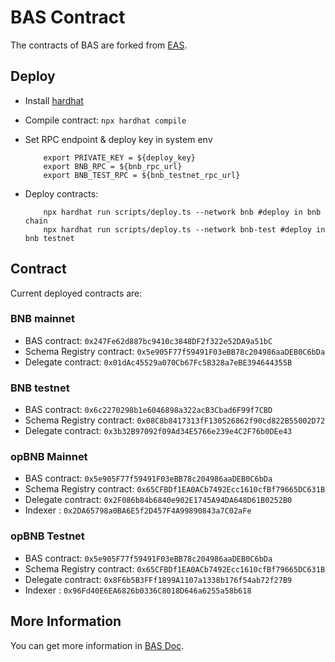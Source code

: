 # BAS Contract

The contracts of BAS are forked from [EAS](https://github.com/ethereum-attestation-service/eas-contracts).

## Deploy

- Install [hardhat](https://hardhat.org/tutorial/setting-up-the-environment)
- Compile contract: ``npx hardhat compile``
- Set RPC endpoint & deploy key in system env

    ```shell
        export PRIVATE_KEY = ${deploy_key}
        export BNB_RPC = ${bnb_rpc_url}
        export BNB_TEST_RPC = ${bnb_testnet_rpc_url}
    ```

- Deploy contracts:

    ```shell
        npx hardhat run scripts/deploy.ts --network bnb #deploy in bnb chain
        npx hardhat run scripts/deploy.ts --network bnb-test #deploy in bnb testnet
    ```

## Contract

Current deployed contracts are:

### BNB mainnet

- BAS contract: `0x247Fe62d887bc9410c3848DF2f322e52DA9a51bC`
- Schema Registry contract: `0x5e905F77f59491F03eBB78c204986aaDEB0C6bDa`
- Delegate contract: `0x01dAc45529a070Cb67Fc5B328a7eBE394644355B`

### BNB testnet

- BAS contract: `0x6c2270298b1e6046898a322acB3Cbad6F99f7CBD`
- Schema Registry contract: `0x08C8b8417313fF130526862f90cd822B55002D72`
- Delegate contract: `0x3b32B97092f09Ad34E5766e239e4C2F76b0DEe43`

### opBNB Mainnet

- BAS contract: `0x5e905F77f59491F03eBB78c204986aaDEB0C6bDa`
- Schema Registry contract: `0x65CFBDf1EA0ACb7492Ecc1610cfBf79665DC631B`
- Delegate contract: `0x2F086b84b6840e902E1745A94DA648D61B0252B0`
- Indexer : `0x2DA65798a0BA6E5f2D457F4A99890843a7C02aFe`

### opBNB Testnet

- BAS contract: `0x5e905F77f59491F03eBB78c204986aaDEB0C6bDa`
- Schema Registry contract: `0x65CFBDf1EA0ACb7492Ecc1610cfBf79665DC631B`
- Delegate contract: `0x8F6b5B3FFf1899A1107a1338b176f54ab72f27B9`
- Indexer : `0x96Fd40E6EA6826b0336C8018D646a6255a58b618`

## More Information

You can get more information in [BAS Doc](https://github.com/ridoio/bas-js-sdk).
